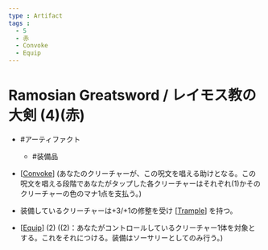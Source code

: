 ```yaml
---
type : Artifact
tags : 
  - 5
  - 赤
  - Convoke
  - Equip
---
```

# Ramosian Greatsword / レイモス教の大剣 (4)(赤)

* #アーティファクト
  * #装備品

* [[Convoke]] (あなたのクリーチャーが、この呪文を唱える助けとなる。この呪文を唱える段階であなたがタップした各クリーチャーはそれぞれ(1)かそのクリーチャーの色のマナ1点を支払う。)
* 装備しているクリーチャーは+3/+1の修整を受け [[Trample]] を持つ。
* [[Equip]] (2) ((2)：あなたがコントロールしているクリーチャー1体を対象とする。これをそれにつける。装備はソーサリーとしてのみ行う。)

[//begin]: # "Autogenerated link references for markdown compatibility"
[Convoke]: ../../KeywordAbilities/Convoke.md "Convoke / 召集"
[Trample]: ../../KeywordAbilities/Trample.md "Trample / トランプル"
[Equip]: ../../KeywordAbilities/Equip.md "Equip(N) / 装備(N)"
[//end]: # "Autogenerated link references"
